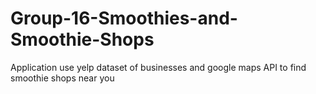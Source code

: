 # Group-16-Smoothies-and-Smoothie-Shops
Application use yelp dataset of businesses and google maps API to find smoothie shops near you
